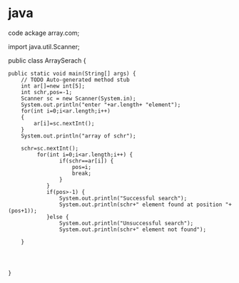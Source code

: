 # java
code
ackage array.com;

import java.util.Scanner;

public class ArraySerach {

	public static void main(String[] args) {
		// TODO Auto-generated method stub
		int ar[]=new int[5];
		int schr,pos=-1;
		Scanner sc = new Scanner(System.in);
		System.out.println("enter "+ar.length+ "element");
		for(int i=0;i<ar.length;i++) 
		{
			ar[i]=sc.nextInt();
		}
		System.out.println("array of schr");

		schr=sc.nextInt();
			 for(int i=0;i<ar.length;i++) {
		        	if(schr==ar[i]) {
		        		pos=i;
		        		break;
		        	}
		        }
		        if(pos>-1) {
		        	System.out.println("Successful search");
		        	System.out.println(schr+" element found at position "+(pos+1));
		        }else {
		        	System.out.println("Unsuccessful search");
		        	System.out.println(schr+" element not found");

		}
		
		
	
		
	}

